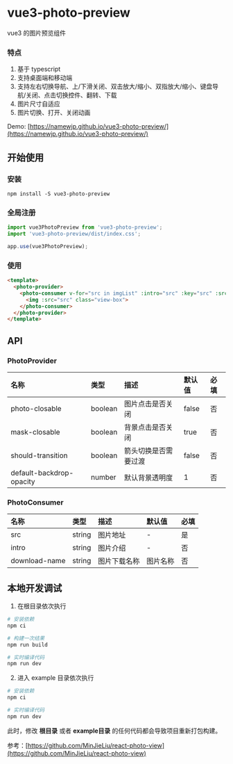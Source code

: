 # vue3-photo-preview
vue3 的图片预览组件

### 特点
1. 基于 typescript 
2. 支持桌面端和移动端
3. 支持左右切换导航、上/下滑关闭、双击放大/缩小、双指放大/缩小、键盘导航/关闭、点击切换控件、翻转、下载
4. 图片尺寸自适应
5. 图片切换、打开、关闭动画

Demo: [https://namewjp.github.io/vue3-photo-preview/](https://namewjp.github.io/vue3-photo-preview/)

## 开始使用
### 安装
```
npm install -S vue3-photo-preview
```
### 全局注册
```js
import vue3PhotoPreview from 'vue3-photo-preview';
import 'vue3-photo-preview/dist/index.css';

app.use(vue3PhotoPreview);
```

### 使用
```html
<template>
  <photo-provider>
    <photo-consumer v-for="src in imgList" :intro="src" :key="src" :src="src">
      <img :src="src" class="view-box">
    </photo-consumer>
  </photo-provider>
</template>
```

## API
### PhotoProvider
| 名称 | 类型 | 描述 | 默认值 | 必填 |
| :-----| :---- | :---- | :---- | :---- |
| photo-closable | boolean | 图片点击是否关闭 | false | 否 |
| mask-closable | boolean | 背景点击是否关闭 | true | 否 |
| should-transition | boolean | 箭头切换是否需要过渡 | false | 否 |
| default-backdrop-opacity | number | 默认背景透明度 | 1 | 否 |

### PhotoConsumer
| 名称 | 类型 | 描述 | 默认值 | 必填 |
| :-----| :---- | :---- | :---- | :---- |
| src | string | 图片地址 | - | 是 |
| intro | string | 图片介绍 | - | 否 |
| download-name | string | 图片下载名称 | 图片名称 | 否 |

## 本地开发调试

1. 在根目录依次执行
```bash
# 安装依赖
npm ci

# 构建一次结果
npm run build

# 实时编译代码
npm run dev
```

2. 进入 example 目录依次执行
```bash
# 安装依赖
npm ci 

# 实时编译代码
npm run dev
```

此时，修改 **根目录** 或者 **example目录** 的任何代码都会导致项目重新打包构建。 


参考：[https://github.com/MinJieLiu/react-photo-view](https://github.com/MinJieLiu/react-photo-view)
